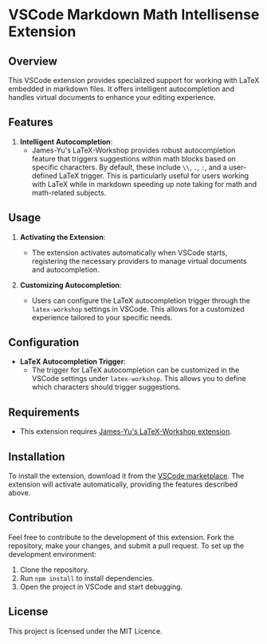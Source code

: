 # VSCode Markdown Math Intellisense Extension

## Overview

This VSCode extension provides specialized support for working with LaTeX embedded in markdown files. It offers intelligent autocompletion and handles virtual documents to enhance your editing experience.

## Features

1. **Intelligent Autocompletion**:
   - James-Yu's LaTeX-Workshop provides robust autocompletion feature that triggers suggestions within math blocks based on specific characters. By default, these include `\\`, `.`, `:`, and a user-defined LaTeX trigger. This is particularly useful for users working with LaTeX while in markdown speeding up note taking for math and math-related subjects.

## Usage

1. **Activating the Extension**:
   - The extension activates automatically when VSCode starts, registering the necessary providers to manage virtual documents and autocompletion.

2. **Customizing Autocompletion**:
   - Users can configure the LaTeX autocompletion trigger through the `latex-workshop` settings in VSCode. This allows for a customized experience tailored to your specific needs.

## Configuration

- **LaTeX Autocompletion Trigger**:
  - The trigger for LaTeX autocompletion can be customized in the VSCode settings under `latex-workshop`. This allows you to define which characters should trigger suggestions.

## Requirements

- This extension requires [James-Yu's LaTeX-Workshop extension](https://github.com/James-Yu/LaTeX-Workshop/blob/master/package.json).

## Installation

To install the extension, download it from the [VSCode marketplace](https://marketplace.visualstudio.com/). The extension will activate automatically, providing the features described above.

## Contribution

Feel free to contribute to the development of this extension. Fork the repository, make your changes, and submit a pull request. To set up the development environment:

1. Clone the repository.
2. Run `npm install` to install dependencies.
3. Open the project in VSCode and start debugging.

## License

This project is licensed under the MIT Licence.
